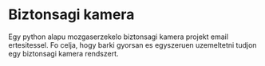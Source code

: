 # Biztonsagi kamera
  Egy python alapu mozgaserzekelo biztonsagi kamera projekt email ertesitessel.
  Fo celja, hogy barki gyorsan es egyszeruen uzemeltetni tudjon egy biztonsagi kamera rendszert.
